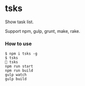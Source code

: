 # tsks

Show task list.

Support npm, gulp, grunt, make, rake.

### How to use

```
$ npm i tsks -g
$ tsks
🐚 tsks
npm run start
npm run build
gulp watch
gulp build
```
